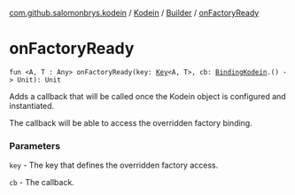[com.github.salomonbrys.kodein](../../index.md) / [Kodein](../index.md) / [Builder](index.md) / [onFactoryReady](.)

# onFactoryReady

`fun <A, T : Any> onFactoryReady(key: `[`Key`](../-key/index.md)`<A, T>, cb: `[`BindingKodein`](../../../com.github.salomonbrys.kodein.bindings/-binding-kodein/index.md)`.() -> Unit): Unit`

Adds a callback that will be called once the Kodein object is configured and instantiated.

The callback will be able to access the overridden factory binding.

### Parameters

`key` - The key that defines the overridden factory access.

`cb` - The callback.